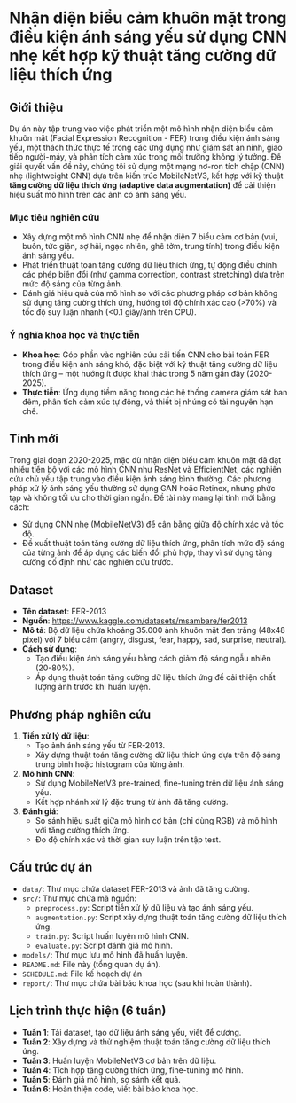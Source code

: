 # Nhận diện biểu cảm khuôn mặt trong điều kiện ánh sáng yếu sử dụng CNN nhẹ kết hợp kỹ thuật tăng cường dữ liệu thích ứng

## Giới thiệu

Dự án này tập trung vào việc phát triển một mô hình nhận diện biểu cảm khuôn mặt (Facial Expression Recognition - FER) trong điều kiện ánh sáng yếu, một thách thức thực tế trong các ứng dụng như giám sát an ninh, giao tiếp người-máy, và phân tích cảm xúc trong môi trường không lý tưởng. Để giải quyết vấn đề này, chúng tôi sử dụng một mạng nơ-ron tích chập (CNN) nhẹ (lightweight CNN) dựa trên kiến trúc MobileNetV3, kết hợp với kỹ thuật **tăng cường dữ liệu thích ứng (adaptive data augmentation)** để cải thiện hiệu suất mô hình trên các ảnh có ánh sáng yếu.

### Mục tiêu nghiên cứu

- Xây dựng một mô hình CNN nhẹ để nhận diện 7 biểu cảm cơ bản (vui, buồn, tức giận, sợ hãi, ngạc nhiên, ghê tởm, trung tính) trong điều kiện ánh sáng yếu.
- Phát triển thuật toán tăng cường dữ liệu thích ứng, tự động điều chỉnh các phép biến đổi (như gamma correction, contrast stretching) dựa trên mức độ sáng của từng ảnh.
- Đánh giá hiệu quả của mô hình so với các phương pháp cơ bản không sử dụng tăng cường thích ứng, hướng tới độ chính xác cao (>70%) và tốc độ suy luận nhanh (<0.1 giây/ảnh trên CPU).

### Ý nghĩa khoa học và thực tiễn

- **Khoa học**: Góp phần vào nghiên cứu cải tiến CNN cho bài toán FER trong điều kiện ánh sáng khó, đặc biệt với kỹ thuật tăng cường dữ liệu thích ứng – một hướng ít được khai thác trong 5 năm gần đây (2020-2025).
- **Thực tiễn**: Ứng dụng tiềm năng trong các hệ thống camera giám sát ban đêm, phân tích cảm xúc tự động, và thiết bị nhúng có tài nguyên hạn chế.

## Tính mới

Trong giai đoạn 2020-2025, mặc dù nhận diện biểu cảm khuôn mặt đã đạt nhiều tiến bộ với các mô hình CNN như ResNet và EfficientNet, các nghiên cứu chủ yếu tập trung vào điều kiện ánh sáng bình thường. Các phương pháp xử lý ánh sáng yếu thường sử dụng GAN hoặc Retinex, nhưng phức tạp và không tối ưu cho thời gian ngắn. Đề tài này mang lại tính mới bằng cách:

- Sử dụng CNN nhẹ (MobileNetV3) để cân bằng giữa độ chính xác và tốc độ.
- Đề xuất thuật toán tăng cường dữ liệu thích ứng, phân tích mức độ sáng của từng ảnh để áp dụng các biến đổi phù hợp, thay vì sử dụng tăng cường cố định như các nghiên cứu trước.

## Dataset

- **Tên dataset**: FER-2013
- **Nguồn**: https://www.kaggle.com/datasets/msambare/fer2013
- **Mô tả**: Bộ dữ liệu chứa khoảng 35.000 ảnh khuôn mặt đen trắng (48x48 pixel) với 7 biểu cảm (angry, disgust, fear, happy, sad, surprise, neutral).
- **Cách sử dụng**:
  - Tạo điều kiện ánh sáng yếu bằng cách giảm độ sáng ngẫu nhiên (20-80%).
  - Áp dụng thuật toán tăng cường dữ liệu thích ứng để cải thiện chất lượng ảnh trước khi huấn luyện.

## Phương pháp nghiên cứu

1. **Tiền xử lý dữ liệu**:
   - Tạo ảnh ánh sáng yếu từ FER-2013.
   - Xây dựng thuật toán tăng cường dữ liệu thích ứng dựa trên độ sáng trung bình hoặc histogram của từng ảnh.
2. **Mô hình CNN**:
   - Sử dụng MobileNetV3 pre-trained, fine-tuning trên dữ liệu ánh sáng yếu.
   - Kết hợp nhánh xử lý đặc trưng từ ảnh đã tăng cường.
3. **Đánh giá**:
   - So sánh hiệu suất giữa mô hình cơ bản (chỉ dùng RGB) và mô hình với tăng cường thích ứng.
   - Đo độ chính xác và thời gian suy luận trên tập test.

## Cấu trúc dự án

- `data/`: Thư mục chứa dataset FER-2013 và ảnh đã tăng cường.
- `src/`: Thư mục chứa mã nguồn:
  - `preprocess.py`: Script tiền xử lý dữ liệu và tạo ánh sáng yếu.
  - `augmentation.py`: Script xây dựng thuật toán tăng cường dữ liệu thích ứng.
  - `train.py`: Script huấn luyện mô hình CNN.
  - `evaluate.py`: Script đánh giá mô hình.
- `models/`: Thư mục lưu mô hình đã huấn luyện.
- `README.md`: File này (tổng quan dự án).
- `SCHEDULE.md`: File kế hoạch dự án
- `report/`: Thư mục chứa bài báo khoa học (sau khi hoàn thành).

## Lịch trình thực hiện (6 tuần)

- **Tuần 1**: Tải dataset, tạo dữ liệu ánh sáng yếu, viết đề cương.
- **Tuần 2**: Xây dựng và thử nghiệm thuật toán tăng cường dữ liệu thích ứng.
- **Tuần 3**: Huấn luyện MobileNetV3 cơ bản trên dữ liệu.
- **Tuần 4**: Tích hợp tăng cường thích ứng, fine-tuning mô hình.
- **Tuần 5**: Đánh giá mô hình, so sánh kết quả.
- **Tuần 6**: Hoàn thiện code, viết bài báo khoa học.
